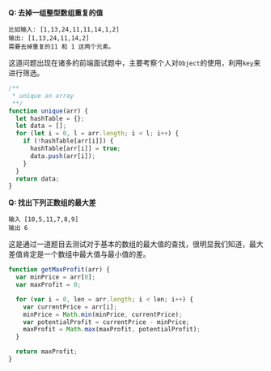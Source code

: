 __Q: 去掉一组整型数组重复的值__

```
比如输入: [1,13,24,11,11,14,1,2]
输出: [1,13,24,11,14,2]
需要去掉重复的11 和 1 这两个元素。
```

这道问题出现在诸多的前端面试题中，主要考察个人对`Object`的使用，利用`key`来进行筛选。

```js
/**
 * unique an array
 **/
function unique(arr) {
  let hashTable = {};
  let data = [];
  for (let i = 0, l = arr.length; i < l; i++) {
    if (!hashTable[arr[i]]) {
      hashTable[arr[i]] = true;
      data.push(arr[i]);
    }
  }
  return data;
}
```

__Q: 找出下列正数组的最大差__

```
输入 [10,5,11,7,8,9]
输出 6
```

这是通过一道题目去测试对于基本的数组的最大值的查找，很明显我们知道，最大差值肯定是一个数组中最大值与最小值的差。

```js
function getMaxProfit(arr) {
  var minPrice = arr[0];
  var maxProfit = 0;

  for (var i = 0, len = arr.length; i < len; i++) {
    var currentPrice = arr[i];
    minPrice = Math.min(minPrice, currentPrice);
    var potentialProfit = currentPrice - minPrice;
    maxProfit = Math.max(maxProfit, potentialProfit);
  }

  return maxProfit;
}
```
